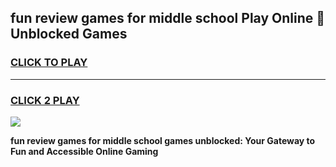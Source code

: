 
## fun review games for middle school Play Online 👋 Unblocked Games
<h3>
<a href="https://news.freeplayer.one?title=fun_review_games_for_middle_school&ref=17GH">CLICK TO PLAY</a></h3>
<hr>

<h3>
<a href="https://news.freeplayer.one?title=fun_review_games_for_middle_school&ref=17GH">CLICK 2 PLAY</a>
  
</h3>

<a href="https://news.freeplayer.one?title=fun_review_games_for_middle_school&ref=17GH/"><img src="https://clearcache.store/games.png"></a>


**fun review games for middle school games unblocked: Your Gateway to Fun and Accessible Online Gaming**
